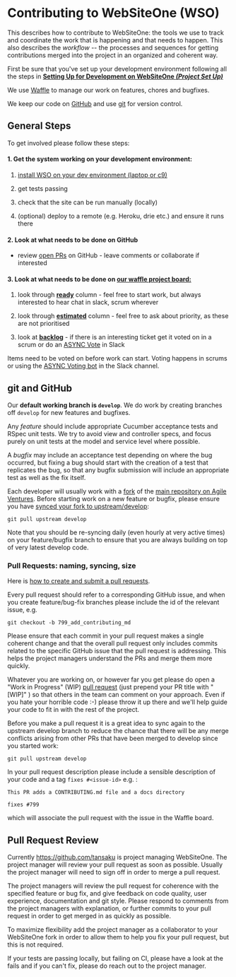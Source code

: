 # Contributing to WebSiteOne (WSO)

This describes how to contribute to WebSiteOne:  the tools we use to track and
coordinate the work that is happening and that needs to happen. This also describes the
*workflow* -- the processes and sequences for getting contributions merged into the project in an organized and coherent way.

First be sure that you've set up your development environment following all the steps
 in **[Setting Up for Development on WebSiteOne _(Project Set Up)_](https://github.com/AgileVentures/WebsiteOne/blob/develop/docs/project_setup.md)**


We use [Waffle](https://waffle.io/AgileVentures/WebsiteOne) to manage our work on features, chores and bugfixes.

We keep our code on [GitHub](http://github.com) and use [git](https://git-scm.com) for version control.




## General Steps
To get involved please follow these steps:

#### 1. Get the system working on your development environment:

   1. [install WSO on your dev environment (laptop or c9)](https://github.com/AgileVentures/WebsiteOne/blob/develop/docs/project_setup.md)

   2. get tests passing

   3. check that the site can be run manually (locally)

   4. (optional) deploy to a remote (e.g. Heroku, drie etc.) and ensure it runs there

#### 2. Look at what needs to be done on GitHub

* review [open PRs](https://github.com/AgileVentures/WebsiteOne/pulls) on GitHub - leave comments or collaborate if interested


#### 3. Look at what needs to be done on [our waffle project board:](https://waffle.io/AgileVentures/WebsiteOne)

  1. look through **[ready](https://waffle.io/AgileVentures/WebsiteOne)** column - feel free to start work, but always interested to hear chat in slack, scrum wherever

  3. look through **[estimated](https://waffle.io/AgileVentures/WebsiteOne)** column - feel free to ask about priority, as these are not prioritised

  4. look at **[backlog](https://waffle.io/AgileVentures/WebsiteOne)** - if there is an interesting ticket get it voted on in a scrum or do an [ASYNC Vote](https://github.com/AgileVentures/AgileVentures/blob/master/ASYNC_VOTING.md) in Slack

  Items need to be voted on before work can start.  Voting happens in scrums or using the [ASYNC Voting bot](https://github.com/AgileVentures/AgileVentures/blob/master/ASYNC_VOTING.md) in the Slack channel.



## git and GitHub
Our **default working branch is `develop`**.  We do work by creating branches off `develop` for new features and bugfixes.

Any *feature* should include appropriate Cucumber acceptance tests and RSpec unit tests.  We try to avoid view and controller specs, and focus purely on unit tests at the model and service level where possible.

A *bugfix* may include an acceptance test depending on where the bug occurred, but fixing a bug should start with the creation of a test that replicates the bug, so that any bugfix submission will include an appropriate test as well as the fix itself.

Each developer will usually work with a [fork](https://help.github.com/articles/fork-a-repo/) of the [main repository on Agile Ventures](https://github.com/AgileVentures/WebSiteOne). Before starting work on a new feature or bugfix, please ensure you have [synced your fork to upstream/develop](https://help.github.com/articles/syncing-a-fork/):

```
git pull upstream develop
```

Note that you should be re-syncing daily (even hourly at very active times) on your
feature/bugfix branch to ensure that you are always building on top of very latest develop code.

### Pull Requests: naming, syncing, size
Here is [how to create and submit a pull requests](https://github.com/AgileVentures/WebsiteOne/blob/develop/docs/how_to_submit_a_pull_request_on_github.md).

Every pull request should refer to a corresponding GitHub issue, and when you create feature/bug-fix branches please include the id of the relevant issue, e.g.

```
git checkout -b 799_add_contributing_md
```

Please ensure that each commit in your pull request makes a single coherent change and that the overall pull request only includes commits related to the specific GitHub issue that the pull request is addressing.  This helps the project managers understand the PRs and merge them more quickly.

Whatever you are working on, or however far you get please do open a "Work in Progress" (WIP) [pull request](https://help.github.com/articles/creating-a-pull-request/) (just prepend your PR title with "[WIP]" ) so that others in the team can comment on your approach.  Even if you hate your horrible code :-) please throw it up there and we'll help guide your code to fit in with the rest of the project.


Before you make a pull request it is a great idea to sync again to the upstream develop branch to reduce the chance that there will be any merge conflicts arising from other PRs that have been merged to develop since you started work:

```
git pull upstream develop
```

In your pull request description please include a sensible description of your code and a tag `fixes #<issue-id>` e.g. :

```
This PR adds a CONTRIBUTING.md file and a docs directory

fixes #799
```

which will associate the pull request with the issue in the Waffle board.


Pull Request Review
-------------------

Currently https://github.com/tansaku is project managing WebSiteOne.  The project manager will review your pull request as soon as possible.  Usually the project manager will need to sign off in order to merge a pull request.

The project managers will review the pull request for coherence with the specified feature or bug fix, and give feedback on code quality, user experience, documentation and git style.  Please respond to comments from the project managers with explanation, or further commits to your pull request in order to get merged in as quickly as possible.

To maximize flexibility add the project manager as a collaborator to your WebSiteOne fork in order to allow them to help you fix your pull request, but this is not required.

If your tests are passing locally, but failing on CI, please have a look at the fails and if you can't fix, please do reach out to the project manager.


